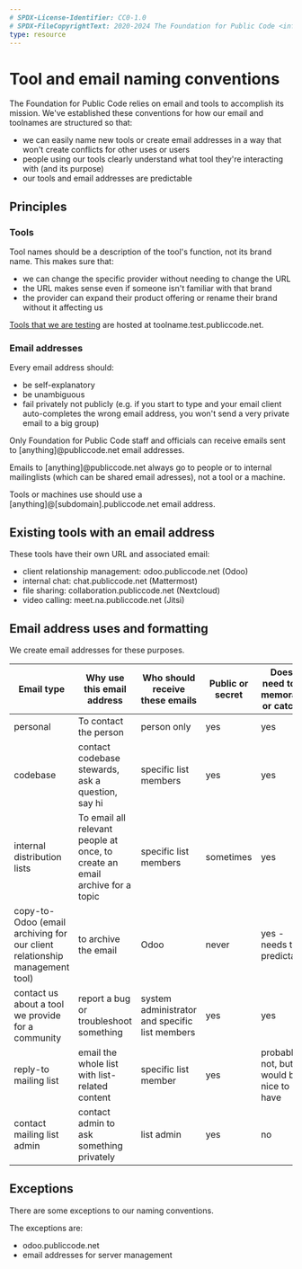 ```yaml
---
# SPDX-License-Identifier: CC0-1.0
# SPDX-FileCopyrightText: 2020-2024 The Foundation for Public Code <info@publiccode.net>
type: resource
---
```


# Tool and email naming conventions

The Foundation for Public Code relies on email and tools to accomplish its mission. We've established these conventions for how our email and toolnames are structured so that:

* we can easily name new tools or create email addresses in a way that won't create conflicts for other uses or users
* people using our tools clearly understand what tool they're interacting with (and its purpose)
* our tools and email addresses are predictable

## Principles

### Tools

Tool names should be a description of the tool's function, not its brand name. This makes sure that:

* we can change the specific provider without needing to change the URL
* the URL makes sense even if someone isn't familiar with that brand
* the provider can expand their product offering or rename their brand without it affecting us

[Tools that we are testing](tool-testing.md) are hosted at toolname.test.publiccode.net.

### Email addresses

Every email address should:

* be self-explanatory
* be unambiguous
* fail privately not publicly (e.g. if you start to type and your email client auto-completes the wrong email address, you won't send a very private email to a big group)

Only Foundation for Public Code staff and officials can receive emails sent to [anything]@publiccode.net email addresses.

Emails to [anything]@publiccode.net always go to people or to internal mailinglists (which can be shared email adresses), not a tool or a machine.

Tools or machines use should use a [anything]@[subdomain].publiccode.net email address.

## Existing tools with an email address

These tools have their own URL and associated email:

* client relationship management: odoo.publiccode.net (Odoo)
* internal chat: chat.publiccode.net (Mattermost)
* file sharing: collaboration.publiccode.net (Nextcloud)
* video calling: meet.na.publiccode.net (Jitsi)

## Email address uses and formatting

We create email addresses for these purposes.

| Email type | Why use this email address | Who should receive these emails | Public or secret | Does it need to be memorable or catchy? | Email address format |
|---|---|---|---|---|---|
| personal | To contact the person | person only | yes | yes | firstname@publiccode\.net \(example: boris@publiccode\.net\) |
| codebase | contact codebase stewards, ask a question, say hi | specific list members | yes | yes | codebasename@publiccode\.net \(example: signalen@publiccode\.net\) OR hi\-codebasename@publiccode\.net |
| internal distribution lists | To email all relevant people at once, to create an email archive for a topic | specific list members | sometimes | yes | noun@publiccode\.net \(example: invoices@publiccode\.net\) |
| copy\-to\-Odoo \(email archiving for our client relationship management tool\) | to archive the email | Odoo | never | yes \- needs to predictable | log-[name]@publiccode.net |
| contact us about a tool we provide for a community | report a bug or troubleshoot something | system administrator and specific list members | yes | yes | admin\-toolname@publiccode\.net \(example: admin\-discuss@publiccode\.net\) |
| reply\-to mailing list | email the whole list with list\-related content | specific list member | yes | probably not, but would be nice to have | all\-codebasename@lists\.publiccode\.net \(all\-signalen@lists\.publiccode\.net\) or subgroup\-codebase@ |
| contact mailing list admin | contact admin to ask something privately | list admin | yes | no | admin\-codebasename@lists\.publiccode\.net |

## Exceptions

There are some exceptions to our naming conventions.

The exceptions are:

* odoo.publiccode.net
* email addresses for server management

